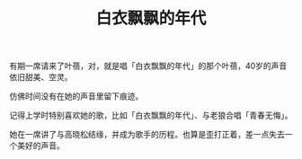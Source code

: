 ﻿---
title: 白衣飘飘的年代
tags:
  - music
---



有期一席请来了叶蓓，对，就是唱「白衣飘飘的年代」的那个叶蓓，40岁的声音依旧甜美、空灵。

仿佛时间没有在她的声音里留下痕迹。

记得上学时特别喜欢她的歌，比如「白衣飘飘的年代」、与老狼合唱「青春无悔」。

她在一席讲了与高晓松结缘，并成为歌手的历程。也算是歪打正着，差一点失去一个美好的声音。
